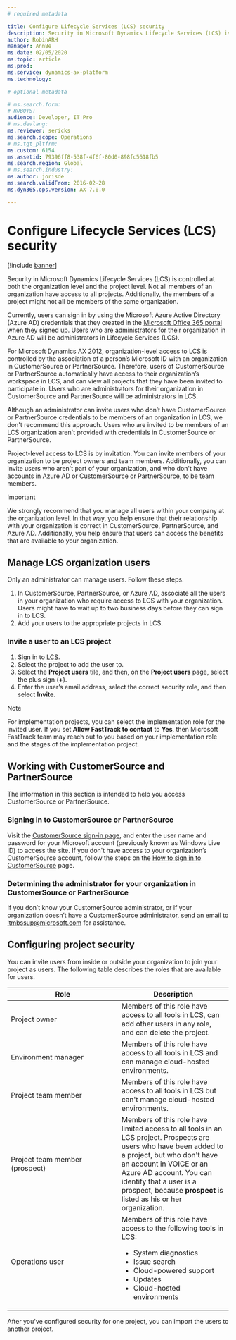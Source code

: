 ```yaml
---
# required metadata

title: Configure Lifecycle Services (LCS) security
description: Security in Microsoft Dynamics Lifecycle Services (LCS) is controlled at both the organization level and the project level. Not all members of an organization have access to all projects. Additionally, the members of a project might not all be members of the same organization.
author: RobinARH
manager: AnnBe
ms.date: 02/05/2020
ms.topic: article
ms.prod: 
ms.service: dynamics-ax-platform
ms.technology: 

# optional metadata

# ms.search.form: 
# ROBOTS: 
audience: Developer, IT Pro
# ms.devlang: 
ms.reviewer: sericks
ms.search.scope: Operations
# ms.tgt_pltfrm: 
ms.custom: 6154
ms.assetid: 79396ff8-538f-4f6f-80d0-898fc5618fb5
ms.search.region: Global
# ms.search.industry: 
ms.author: jorisde
ms.search.validFrom: 2016-02-28
ms.dyn365.ops.version: AX 7.0.0

---
```


# Configure Lifecycle Services (LCS) security

[!include [banner](../includes/banner.md)]

Security in Microsoft Dynamics Lifecycle Services (LCS) is controlled at both the organization level and the project level. Not all members of an organization have access to all projects. Additionally, the members of a project might not all be members of the same organization. <br>

Currently, users can sign in by using the Microsoft Azure Active Directory (Azure AD) credentials that they created in the [Microsoft Office 365 portal](https://go.microsoft.com/fwlink/?LinkID=324287) when they signed up. Users who are administrators for their organization in Azure AD will be administrators in Lifecycle Services (LCS). <br> 

For Microsoft Dynamics AX 2012, organization-level access to LCS is controlled by the association of a person’s Microsoft ID with an organization in CustomerSource or PartnerSource. Therefore, users of CustomerSource or PartnerSource automatically have access to their organization’s workspace in LCS, and can view all projects that they have been invited to participate in. Users who are administrators for their organization in CustomerSource and PartnerSource will be administrators in LCS. <br>

Although an administrator can invite users who don’t have CustomerSource or PartnerSource credentials to be members of an organization in LCS, we don't recommend this approach. Users who are invited to be members of an LCS organization aren't provided with credentials in CustomerSource or PartnerSource. <br> 

Project-level access to LCS is by invitation. You can invite members of your organization to be project owners and team members. Additionally, you can invite users who aren't part of your organization, and who don't have accounts in Azure AD or CustomerSource or PartnerSource, to be team members.

> [!IMPORTANT]
> We strongly recommend that you manage all users within your company at the organization level. In that way, you help ensure that their relationship with your organization is correct in CustomerSource, PartnerSource, and Azure AD. Additionally, you help ensure that users can access the benefits that are available to your organization.

## Manage LCS organization users
Only an administrator can manage users. Follow these steps.

1.  In CustomerSource, PartnerSource, or Azure AD, associate all the users in your organization who require access to LCS with your organization. Users might have to wait up to two business days before they can sign in to LCS.
2.  Add your users to the appropriate projects in LCS.

### Invite a user to an LCS project

1.  Sign in to [LCS](https://lcs.dynamics.com/).
2.  Select the project to add the user to.
3.  Select the **Project users** tile, and then, on the **Project users** page, select the plus sign (**+**).
4.  Enter the user’s email address, select the correct security role, and then select **Invite**.

> [!NOTE]
> For implementation projects, you can select the implementation role for the invited user. If you set **Allow FastTrack to contact** to **Yes**, then Microsoft FastTrack team may reach out to you based on your implementation role and the stages of the implementation project.   

## Working with CustomerSource and PartnerSource
The information in this section is intended to help you access CustomerSource or PartnerSource.

### Signing in to CustomerSource or PartnerSource

Visit the [CustomerSource sign-in page](https://mbs.microsoft.com/customersource/), and enter the user name and password for your Microsoft account (previously known as Windows Live ID) to access the site. If you don't have access to your organization’s CustomerSource account, follow the steps on the [How to sign in to CustomerSource](https://mbs.microsoft.com/customersource/northamerica/news-events/news-events/news/NeedAccesstoCustomerSource) page.

### Determining the administrator for your organization in CustomerSource or PartnerSource

If you don’t know your CustomerSource administrator, or if your organization doesn’t have a CustomerSource administrator, send an email to [itmbssup@microsoft.com](mailto:itmbssup@microsoft.com) for assistance.

## Configuring project security
You can invite users from inside or outside your organization to join your project as users. The following table describes the roles that are available for users.

<table>
<colgroup>
<col width="50%" />
<col width="50%" />
</colgroup>
<thead>
<tr class="header">
<th>Role</th>
<th>Description</th>
</tr>
</thead>
<tbody>
<tr class="odd">
<td>Project owner</td>
<td>Members of this role have access to all tools in LCS, can add other users in any role, and can delete the project.</td>
</tr>
<tr class="even">
<td>Environment manager</td>
<td>Members of this role have access to all tools in LCS and can manage cloud-hosted environments.</td>
</tr>
<tr class="odd">
<td>Project team member</td>
<td>Members of this role have access to all tools in LCS but can&#39;t manage cloud-hosted environments.</td>
</tr>
<tr class="even">
<td>Project team member (prospect)</td>
<td>Members of this role have limited access to all tools in an LCS project. Prospects are users who have been added to a project, but who don&#39;t have an account in VOICE or an Azure AD account. You can identify that a user is a prospect, because <strong>prospect</strong> is listed as his or her organization.</td>
</tr>
<tr class="odd">
<td>Operations user</td>
<td>Members of this role have access to the following tools in LCS:
<ul>
<li>System diagnostics</li>
<li>Issue search</li>
<li>Cloud-powered support</li>
<li>Updates</li>
<li>Cloud-hosted environments</li>
</ul></td>
</tr>
</tbody>
</table>

After you've configured security for one project, you can import the users to another project.



